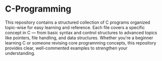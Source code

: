 # C-Programming
This repository contains a structured collection of C programs organized topic-wise for easy learning and reference. Each file covers a specific concept in C — from basic syntax and control structures to advanced topics like pointers, file handling, and data structures. Whether you're a beginner learning C or someone revising core programming concepts, this repository provides clear, well-commented examples to strengthen your understanding.
